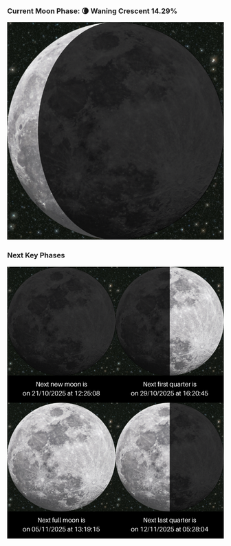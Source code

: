 ### Current Moon Phase: 🌘 Waning Crescent 14.29%
![Moon Phase](moonphase.png)
### Next Key Phases
![Gallery](gallery.png)